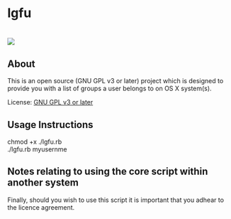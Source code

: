 # lgfu  #

<h1><img src="http://store.apple.com/Catalog/US/Images/pdp-guest-network-badge.png" valign="middle"/></h1>

About
--------

This is an open source (GNU GPL v3 or later) project which is designed to provide you with a list of groups a user belongs to on OS X system(s).

License: [GNU GPL v3 or later][1]


Usage Instructions
---------

chmod +x ./lgfu.rb<br>
./lgfu.rb myusernme

Notes relating to using the core script within another system
---------
 
Finally, should you wish to use this script it is important that you adhear to the licence agreement.


  [1]: www.gnu.org/copyleft/gpl.html


